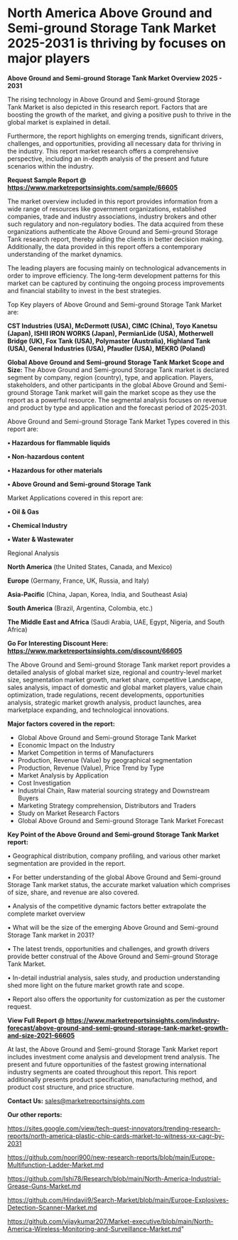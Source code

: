 # North America Above Ground and Semi-ground Storage Tank Market 2025-2031 is thriving by focuses on major players

<Strong> Above Ground and Semi-ground Storage Tank Market Overview 2025 - 2031</strong>

The rising technology in Above Ground and Semi-ground Storage Tank Market is also depicted in this research report. Factors that are boosting the growth of the market, and giving a positive push to thrive in the global market is explained in detail.

Furthermore, the report highlights on emerging trends, significant drivers, challenges, and opportunities, providing all necessary data for thriving in the industry. This report market research offers a comprehensive perspective, including an in-depth analysis of the present and future scenarios within the industry.

<strong>Request Sample Report @ <a href=https://www.marketreportsinsights.com/sample/66605>https://www.marketreportsinsights.com/sample/66605</a></strong>

The market overview included in this report provides information from a wide range of resources like government organizations, established companies, trade and industry associations, industry brokers and other such regulatory and non-regulatory bodies. The data acquired from these organizations authenticate the Above Ground and Semi-ground Storage Tank research report, thereby aiding the clients in better decision making. Additionally, the data provided in this report offers a contemporary understanding of the market dynamics.

The leading players are focusing mainly on technological advancements in order to improve efficiency. The long-term development patterns for this market can be captured by continuing the ongoing process improvements and financial stability to invest in the best strategies.

Top Key players of Above Ground and Semi-ground Storage Tank Market are:

<strong>CST Industries (USA), McDermott (USA), CIMC (China), Toyo Kanetsu (Japan), ISHII IRON WORKS (Japan), PermianLide (USA), Motherwell Bridge (UK), Fox Tank (USA), Polymaster (Australia), Highland Tank (USA), General Industries (USA), Pfaudler (USA), MEKRO (Poland)</strong>

<strong><b>Global Above Ground and Semi-ground Storage Tank Market Scope and Size:</b></strong>
The Above Ground and Semi-ground Storage Tank market is declared segment by company, region (country), type, and application. Players, stakeholders, and other participants in the global Above Ground and Semi-ground Storage Tank market will gain the market scope as they use the report as a powerful resource. The segmental analysis focuses on revenue and product by type and application and the forecast period of 2025-2031.

Above Ground and Semi-ground Storage Tank Market Types covered in this report are:

<strong>• Hazardous for flammable liquids

• Non-hazardous content

• Hazardous for other materials

• Above Ground and Semi-ground Storage Tank</strong>

Market Applications covered in this report are:

<strong>• Oil & Gas

• Chemical Industry

• Water & Wastewater</strong> 

Regional Analysis

<strong>North America</strong> (the United States, Canada, and Mexico)

<strong>Europe</strong> (Germany, France, UK, Russia, and Italy)

<strong>Asia-Pacific</strong> (China, Japan, Korea, India, and Southeast Asia)

<strong>South America</strong> (Brazil, Argentina, Colombia, etc.)

<strong>The Middle East and Africa</strong> (Saudi Arabia, UAE, Egypt, Nigeria, and South Africa)

<strong>Go For Interesting Discount Here: <a href=https://www.marketreportsinsights.com/discount/66605>https://www.marketreportsinsights.com/discount/66605</a></strong>

The Above Ground and Semi-ground Storage Tank market report provides a detailed analysis of global market size, regional and country-level market size, segmentation market growth, market share, competitive Landscape, sales analysis, impact of domestic and global market players, value chain optimization, trade regulations, recent developments, opportunities analysis, strategic market growth analysis, product launches, area marketplace expanding, and technological innovations.

<strong><b>Major factors covered in the report:</b></strong>
<ul>
  <li>Global Above Ground and Semi-ground Storage Tank Market </li>
  <li>Economic Impact on the Industry</li>
  <li>Market Competition in terms of Manufacturers</li>
  <li>Production, Revenue (Value) by geographical segmentation</li>
  <li>Production, Revenue (Value), Price Trend by Type</li>
  <li>Market Analysis by Application</li>
  <li>Cost Investigation</li>
  <li>Industrial Chain, Raw material sourcing strategy and Downstream Buyers</li>
  <li>Marketing Strategy comprehension, Distributors and Traders</li>
  <li>Study on Market Research Factors</li>
  <li>Global Above Ground and Semi-ground Storage Tank Market Forecast</li>
</ul>

<strong><b>Key Point of the Above Ground and Semi-ground Storage Tank Market report:</b></strong>

• Geographical distribution, company profiling, and various other market segmentation are provided in the report.

• For better understanding of the global Above Ground and Semi-ground Storage Tank market status, the accurate market valuation which comprises of size, share, and revenue are also covered.

• Analysis of the competitive dynamic factors better extrapolate the complete market overview

• What will be the size of the emerging Above Ground and Semi-ground Storage Tank market in 2031?

• The latest trends, opportunities and challenges, and growth drivers provide better construal of the Above Ground and Semi-ground Storage Tank Market.

• In-detail industrial analysis, sales study, and production understanding shed more light on the future market growth rate and scope.

• Report also offers the opportunity for customization as per the customer request.

<strong><b>View Full Report @ <a href=https://www.marketreportsinsights.com/industry-forecast/above-ground-and-semi-ground-storage-tank-market-growth-and-size-2021-66605>https://www.marketreportsinsights.com/industry-forecast/above-ground-and-semi-ground-storage-tank-market-growth-and-size-2021-66605</a></b></strong>


At last, the Above Ground and Semi-ground Storage Tank Market report includes investment come analysis and development trend analysis. The present and future opportunities of the fastest growing international industry segments are coated throughout this report. This report additionally presents product specification, manufacturing method, and product cost structure, and price structure.

<strong>Contact Us:</strong>
sales@marketreportsinsights.com

<strong>Our other reports:</strong>

<a href=https://sites.google.com/view/tech-quest-innovators/trending-research-reports/north-america-plastic-chip-cards-market-to-witness-xx-cagr-by-2031>https://sites.google.com/view/tech-quest-innovators/trending-research-reports/north-america-plastic-chip-cards-market-to-witness-xx-cagr-by-2031</a>

<a href=https://github.com/noori900/new-research-reports/blob/main/Europe-Multifunction-Ladder-Market.md>https://github.com/noori900/new-research-reports/blob/main/Europe-Multifunction-Ladder-Market.md</a>

<a href=https://github.com/Ishi78/Research/blob/main/North-America-Industrial-Grease-Guns-Market.md>https://github.com/Ishi78/Research/blob/main/North-America-Industrial-Grease-Guns-Market.md</a>

<a href=https://github.com/Hindavii9/Search-Market/blob/main/Europe-Explosives-Detection-Scanner-Market.md>https://github.com/Hindavii9/Search-Market/blob/main/Europe-Explosives-Detection-Scanner-Market.md</a>

<a href=https://github.com/vijaykumar207/Market-executive/blob/main/North-America-Wireless-Monitoring-and-Surveillance-Market.md>https://github.com/vijaykumar207/Market-executive/blob/main/North-America-Wireless-Monitoring-and-Surveillance-Market.md</a>"
